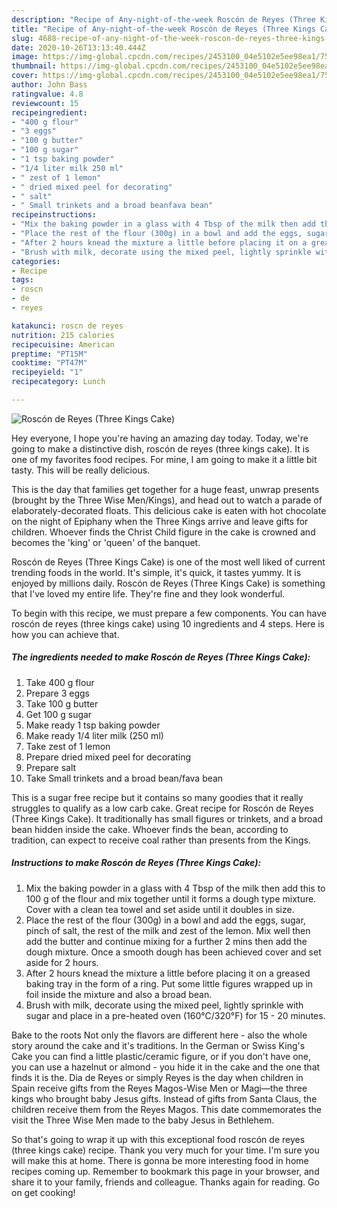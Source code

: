 ```yaml
---
description: "Recipe of Any-night-of-the-week Roscón de Reyes (Three Kings Cake)"
title: "Recipe of Any-night-of-the-week Roscón de Reyes (Three Kings Cake)"
slug: 4688-recipe-of-any-night-of-the-week-roscon-de-reyes-three-kings-cake
date: 2020-10-26T13:13:40.444Z
image: https://img-global.cpcdn.com/recipes/2453100_04e5102e5ee98ea1/751x532cq70/roscon-de-reyes-three-kings-cake-recipe-main-photo.jpg
thumbnail: https://img-global.cpcdn.com/recipes/2453100_04e5102e5ee98ea1/751x532cq70/roscon-de-reyes-three-kings-cake-recipe-main-photo.jpg
cover: https://img-global.cpcdn.com/recipes/2453100_04e5102e5ee98ea1/751x532cq70/roscon-de-reyes-three-kings-cake-recipe-main-photo.jpg
author: John Bass
ratingvalue: 4.8
reviewcount: 15
recipeingredient:
- "400 g flour"
- "3 eggs"
- "100 g butter"
- "100 g sugar"
- "1 tsp baking powder"
- "1/4 liter milk 250 ml"
- " zest of 1 lemon"
- " dried mixed peel for decorating"
- " salt"
- " Small trinkets and a broad beanfava bean"
recipeinstructions:
- "Mix the baking powder in a glass with 4 Tbsp of the milk then add this to 100 g of the flour and mix together until it forms a dough type mixture. Cover with a clean tea towel and set aside until it doubles in size."
- "Place the rest of the flour (300g) in a bowl and add the eggs, sugar, pinch of salt, the rest of the milk and zest of the lemon. Mix well then add the butter and continue mixing for a further 2 mins then add the dough mixture. Once a smooth dough has been achieved cover and set aside for 2 hours."
- "After 2 hours knead the mixture a little before placing it on a greased baking tray in the form of a ring. Put some little figures wrapped up in foil inside the mixture and also a broad bean."
- "Brush with milk, decorate using the mixed peel, lightly sprinkle with sugar and place in a pre-heated oven (160°C/320°F) for 15 - 20 minutes."
categories:
- Recipe
tags:
- roscn
- de
- reyes

katakunci: roscn de reyes 
nutrition: 215 calories
recipecuisine: American
preptime: "PT15M"
cooktime: "PT47M"
recipeyield: "1"
recipecategory: Lunch

---
```



![Roscón de Reyes (Three Kings Cake)](https://img-global.cpcdn.com/recipes/2453100_04e5102e5ee98ea1/751x532cq70/roscon-de-reyes-three-kings-cake-recipe-main-photo.jpg)

Hey everyone, I hope you're having an amazing day today. Today, we're going to make a distinctive dish, roscón de reyes (three kings cake). It is one of my favorites food recipes. For mine, I am going to make it a little bit tasty. This will be really delicious.

This is the day that families get together for a huge feast, unwrap presents (brought by the Three Wise Men/Kings), and head out to watch a parade of elaborately-decorated floats. This delicious cake is eaten with hot chocolate on the night of Epiphany when the Three Kings arrive and leave gifts for children. Whoever finds the Christ Child figure in the cake is crowned and becomes the &#39;king&#39; or &#39;queen&#39; of the banquet.

Roscón de Reyes (Three Kings Cake) is one of the most well liked of current trending foods in the world. It's simple, it's quick, it tastes yummy. It is enjoyed by millions daily. Roscón de Reyes (Three Kings Cake) is something that I've loved my entire life. They're fine and they look wonderful.


To begin with this recipe, we must prepare a few components. You can have roscón de reyes (three kings cake) using 10 ingredients and 4 steps. Here is how you can achieve that.

<!--inarticleads1-->

##### The ingredients needed to make Roscón de Reyes (Three Kings Cake):

1. Take 400 g flour
1. Prepare 3 eggs
1. Take 100 g butter
1. Get 100 g sugar
1. Make ready 1 tsp baking powder
1. Make ready 1/4 liter milk (250 ml)
1. Take  zest of 1 lemon
1. Prepare  dried mixed peel for decorating
1. Prepare  salt
1. Take  Small trinkets and a broad bean/fava bean


This is a sugar free recipe but it contains so many goodies that it really struggles to qualify as a low carb cake. Great recipe for Roscón de Reyes (Three Kings Cake). It traditionally has small figures or trinkets, and a broad bean hidden inside the cake. Whoever finds the bean, according to tradition, can expect to receive coal rather than presents from the Kings. 

<!--inarticleads2-->

##### Instructions to make Roscón de Reyes (Three Kings Cake):

1. Mix the baking powder in a glass with 4 Tbsp of the milk then add this to 100 g of the flour and mix together until it forms a dough type mixture. Cover with a clean tea towel and set aside until it doubles in size.
1. Place the rest of the flour (300g) in a bowl and add the eggs, sugar, pinch of salt, the rest of the milk and zest of the lemon. Mix well then add the butter and continue mixing for a further 2 mins then add the dough mixture. Once a smooth dough has been achieved cover and set aside for 2 hours.
1. After 2 hours knead the mixture a little before placing it on a greased baking tray in the form of a ring. Put some little figures wrapped up in foil inside the mixture and also a broad bean.
1. Brush with milk, decorate using the mixed peel, lightly sprinkle with sugar and place in a pre-heated oven (160°C/320°F) for 15 - 20 minutes.


Bake to the roots Not only the flavors are different here - also the whole story around the cake and it&#39;s traditions. In the German or Swiss King&#39;s Cake you can find a little plastic/ceramic figure, or if you don&#39;t have one, you can use a hazelnut or almond - you hide it in the cake and the one that finds it is the. Dia de Reyes or simply Reyes is the day when children in Spain receive gifts from the Reyes Magos-Wise Men or Magi—the three kings who brought baby Jesus gifts. Instead of gifts from Santa Claus, the children receive them from the Reyes Magos. This date commemorates the visit the Three Wise Men made to the baby Jesus in Bethlehem. 

So that's going to wrap it up with this exceptional food roscón de reyes (three kings cake) recipe. Thank you very much for your time. I'm sure you will make this at home. There is gonna be more interesting food in home recipes coming up. Remember to bookmark this page in your browser, and share it to your family, friends and colleague. Thanks again for reading. Go on get cooking!
